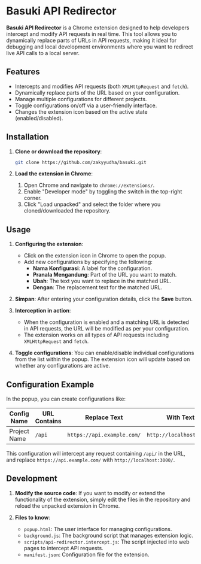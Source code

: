 # Basuki API Redirector

**Basuki API Redirector** is a Chrome extension designed to help developers intercept and modify API requests in real time. This tool allows you to dynamically replace parts of URLs in API requests, making it ideal for debugging and local development environments where you want to redirect live API calls to a local server.

## Features
- Intercepts and modifies API requests (both `XMLHttpRequest` and `fetch`).
- Dynamically replace parts of the URL based on your configuration.
- Manage multiple configurations for different projects.
- Toggle configurations on/off via a user-friendly interface.
- Changes the extension icon based on the active state (enabled/disabled).

## Installation

1. **Clone or download the repository**:

   ```bash
   git clone https://github.com/zakyyudha/basuki.git
   ```

2. **Load the extension in Chrome**:

    1. Open Chrome and navigate to `chrome://extensions/`.
    2. Enable "Developer mode" by toggling the switch in the top-right corner.
    3. Click "Load unpacked" and select the folder where you cloned/downloaded the repository.

## Usage

1. **Configuring the extension**:
    - Click on the extension icon in Chrome to open the popup.
    - Add new configurations by specifying the following:
        - **Nama Konfigurasi**: A label for the configuration.
        - **Pranala Mengandung**: Part of the URL you want to match.
        - **Ubah**: The text you want to replace in the matched URL.
        - **Dengan**: The replacement text for the matched URL.

2. **Simpan**: After entering your configuration details, click the **Save** button.

3. **Interception in action**:
    - When the configuration is enabled and a matching URL is detected in API requests, the URL will be modified as per your configuration.
    - The extension works on all types of API requests including `XMLHttpRequest` and `fetch`.

4. **Toggle configurations**: You can enable/disable individual configurations from the list within the popup. The extension icon will update based on whether any configurations are active.

## Configuration Example

In the popup, you can create configurations like:

| Config Name  | URL Contains | Replace Text     | With Text       |
|--------------|--------------|------------------|-----------------|
| Project Name | `/api`       | `https://api.example.com/` | `http://localhost:3000/` |

This configuration will intercept any request containing `/api/` in the URL, and replace `https://api.example.com/` with `http://localhost:3000/`.

## Development

1. **Modify the source code**:
   If you want to modify or extend the functionality of the extension, simply edit the files in the repository and reload the unpacked extension in Chrome.

2. **Files to know**:
    - `popup.html`: The user interface for managing configurations.
    - `background.js`: The background script that manages extension logic.
    - `scripts/api-redirector.intercept.js`: The script injected into web pages to intercept API requests.
    - `manifest.json`: Configuration file for the extension.
